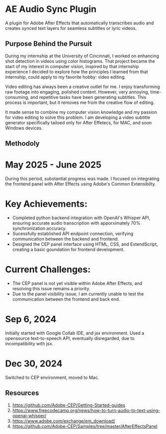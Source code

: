 # AE Audio Sync Plugin 
A plugin for Adobe After Effects that automatically transcribes audio and creates synced text layers for seamless subtitles or lyric videos.

## Purpose Behind the Pursuit
During my internship at the University of Cincinnati, I worked on enhancing shot detection in videos using color histograms. That project became the start of my interest in computer vision, inspired by that internship experience I decided to explore how the principles I learned from that internship, could apply to my favorite hobby: video editing. 

Video editing has always been a creative outlet for me. I enjoy transforming raw footage into engaging, polished content. However, very annoying, time-consuming, and repetitive tasks have been generating subtitles. This process is important, but it removes me from the creative flow of editing.

It made sense to combine my computer vision knowledge and my passion for video editing to solve this problem. I am developing a video subtitle generator specifically tailoed only for After Effetecs, for MAC, and soon Windows devices. 

## Methodoly 
# May 2025 - June 2025
During this period, substantial progress was made. I focused on integrating the frontend panel with After Effects using Adobe's Common Extensibilty. 
# Key Achievements: 
  - Completed python backend integration with OpenAI's Whisper API, ensuring accurate audio transcription with apporximately 70% synchronization accuracy.
  - Sucessfully established API endpoint connection, verifying communication between the backend and frontend.
  - Designed the CEP panel interface using HTML, CSS, and ExtendScript, creating a basic goundation for frontend development.
# Current Challenges:
  - The CEP panel is not yet visible within Adobe After Effects, and resolving this issue remains a priority.
  - Due to the panel visibility issue, I am currently unable to test the communication between the frontend and back end.

# Sep 6, 2024
Initially started with Google Collab IDE, and jsx environment. Used a opensource text-to-speech API, eventually disregarded, due to incompatibility with jsx. 

# Dec 30, 2024 
Switched to CEP environment, moved to Mac. 

## Resources 
1. https://github.com/Adobe-CEP/Getting-Started-guides
2. https://www.freecodecamp.org/news/how-to-turn-audio-to-text-using-openai-whisper/
3. https://www.adobe.com/exchange/em_download/
4. https://github.com/Adobe-CEP/Samples/tree/master/AfterEffectsPanel
